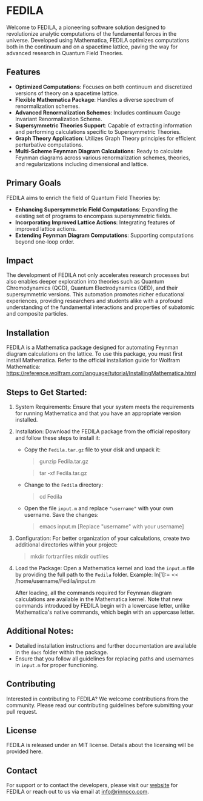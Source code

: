 # FEDILA

Welcome to FEDILA, a pioneering software solution designed to revolutionize analytic computations of the fundamental forces in the universe. Developed using Mathematica, FEDILA optimizes computations both in the continuum and on a spacetime lattice, paving the way for advanced research in Quantum Field Theories.

## Features

- **Optimized Computations**: Focuses on both continuum and discretized versions of theory on a spacetime lattice.
- **Flexible Mathematica Package**: Handles a diverse spectrum of renormalization schemes.
- **Advanced Renormalization Schemes**: Includes continuum Gauge Invariant Renormalization Scheme.
- **Supersymmetric Theories Support**: Capable of extracting information and performing calculations specific to Supersymmetric Theories.
- **Graph Theory Application**: Utilizes Graph Theory principles for efficient perturbative computations.
- **Multi-Scheme Feynman Diagram Calculations**: Ready to calculate Feynman diagrams across various renormalization schemes, theories, and regularizations including dimensional and lattice.

## Primary Goals

FEDILA aims to enrich the field of Quantum Field Theories by:
- **Enhancing Supersymmetric Field Computations**: Expanding the existing set of programs to encompass supersymmetric fields.
- **Incorporating Improved Lattice Actions**: Integrating features of improved lattice actions.
- **Extending Feynman Diagram Computations**: Supporting computations beyond one-loop order.

## Impact

The development of FEDILA not only accelerates research processes but also enables deeper exploration into theories such as Quantum Chromodynamics (QCD), Quantum Electrodynamics (QED), and their supersymmetric versions. This automation promotes richer educational experiences, providing researchers and students alike with a profound understanding of the fundamental interactions and properties of subatomic and composite particles.

## Installation

FEDILA is a Mathematica package designed for automating Feynman diagram calculations on the lattice.
To use this package, you must first install Mathematica. Refer to the official installation guide
for Wolfram Mathematica: https://reference.wolfram.com/language/tutorial/InstallingMathematica.html

## Steps to Get Started:

1. System Requirements:
   Ensure that your system meets the requirements for running Mathematica and that you have an appropriate version installed.

2. Installation:
   Download the FEDILA package from the official repository and follow these steps to install it:

    - Copy the `Fedila.tar.gz` file to your disk and unpack it:
      > gunzip Fedila.tar.gz
    
      > tar -xf Fedila.tar.gz

    - Change to the `Fedila` directory:
      > cd Fedila

    - Open the file `input.m` and replace `"username"` with your own username. Save the changes:
      > emacs input.m
      [Replace "username" with your username]

3. Configuration:
   For better organization of your calculations, create two additional directories within your project:
   > mkdir fortranfiles
   > mkdir outfiles

4. Load the Package:
   Open a Mathematica kernel and load the `input.m` file by providing the full path to the `Fedila` folder. Example:
   In[1]:= << /home/username/Fedila/input.m

   After loading, all the commands required for Feynman diagram calculations are available in the Mathematica kernel.
   Note that new commands introduced by FEDILA begin with a lowercase letter, unlike Mathematica's native commands,
   which begin with an uppercase letter.

Additional Notes:
-----------------

- Detailed installation instructions and further documentation are available in the `docs` folder within the package.
- Ensure that you follow all guidelines for replacing paths and usernames in `input.m` for proper functioning.

## Contributing

Interested in contributing to FEDILA? We welcome contributions from the community. Please read our contributing guidelines before submitting your pull request.

## License

FEDILA is released under an MIT license. Details about the licensing will be provided here.

## Contact

For support or to contact the developers, please visit our [website](https://rinnoco.com/projects/fedila.html) for FEDILA or reach out to us via email at [info@rinnoco.com](mailto:info@rinnoco.com).
